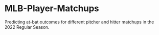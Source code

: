 # MLB-Player-Matchups
Predicting at-bat outcomes for different pitcher and hitter matchups in the 2022 Regular Season.
